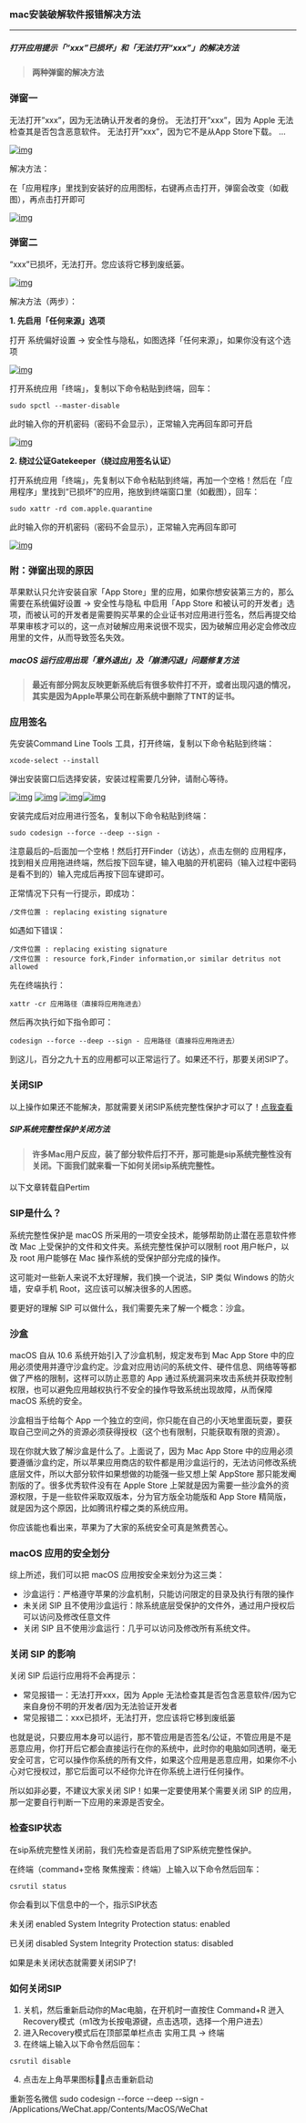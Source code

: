 ### mac安装破解软件报错解决方法

---

##### 打开应用提示「“xxx”已损坏」和「无法打开“xxx”」的解决方法

> #### 两种弹窗的解决方法

### 弹窗一

无法打开”xxx”，因为无法确认开发者的身份。
无法打开”xxx”，因为 Apple 无法检查其是否包含恶意软件。
无法打开”xxx”，因为它不是从App Store下载。
…

[![img](https://markdown-picgo-typora.oss-cn-beijing.aliyuncs.com/markdown202307082321565.png)](https://img.seemac.cn/wp-content/uploads/2021/04/1a76bd00fe00cd4c4242882e5a98fcd9.png)

解决方法：

在「应用程序」里找到安装好的应用图标，右键再点击打开，弹窗会改变（如截图），再点击打开即可

[![img](https://markdown-picgo-typora.oss-cn-beijing.aliyuncs.com/markdown202307082321634.png)](https://img.seemac.cn/wp-content/uploads/2021/04/516b2a7b9b9447a1b9f4ea1e30ad333a.png)

### 弹窗二

“xxx”已损坏，无法打开。您应该将它移到废纸篓。

[![img](https://markdown-picgo-typora.oss-cn-beijing.aliyuncs.com/markdown202307082321685.png)](https://img.seemac.cn/wp-content/uploads/2021/04/f6da960e292b38708be9af786a03e2b7.png)

解决方法（两步）：

**1. 先启用「任何来源」选项**

打开 系统偏好设置 -> 安全性与隐私，如图选择「任何来源」，如果你没有这个选项

[![img](https://markdown-picgo-typora.oss-cn-beijing.aliyuncs.com/markdown202307082321879.png)](https://img.seemac.cn/wp-content/uploads/2021/04/4ac80ef980217f3aaf131deca930ae0c.png)

 

打开系统应用「终端」，复制以下命令粘贴到终端，回车：

```
sudo spctl --master-disable
```

此时输入你的开机密码（密码不会显示），正常输入完再回车即可开启

[![img](https://markdown-picgo-typora.oss-cn-beijing.aliyuncs.com/markdown202307082321984.png)](https://img.seemac.cn/wp-content/uploads/2021/04/6a5dd85a3477094a1d481808d906253a.png)

**2. 绕过公证Gatekeeper（绕过应用签名认证）**

打开系统应用「终端」，先复制以下命令粘贴到终端，再加一个空格！然后在「应用程序」里找到“已损坏”的应用，拖放到终端窗口里（如截图），回车：

```
sudo xattr -rd com.apple.quarantine 
```

此时输入你的开机密码（密码不会显示），正常输入完再回车即可

[![img](https://markdown-picgo-typora.oss-cn-beijing.aliyuncs.com/markdown202307082321148.png)](https://img.seemac.cn/wp-content/uploads/2021/04/6ede628162648d5e12074b372028825f.png)

### 附：弹窗出现的原因

苹果默认只允许安装自家「App Store」里的应用，如果你想安装第三方的，那么需要在系统偏好设置 -> 安全性与隐私 中启用「App Store 和被认可的开发者」选项，而被认可的开发者是需要购买苹果的企业证书对应用进行签名，然后再提交给苹果审核才可以的，这一点对破解应用来说很不现实，因为破解应用必定会修改应用里的文件，从而导致签名失效。





##### macOS 运行应用出现「意外退出」及「崩溃闪退」问题修复方法



> #### 最近有部分网友反映更新系统后有很多软件打不开，或者出现闪退的情况，其实是因为Apple苹果公司在新系统中删除了TNT的证书。

### 应用签名

先安装Command Line Tools 工具，打开终端，复制以下命令粘贴到终端：

```
xcode-select --install
```

弹出安装窗口后选择安装，安装过程需要几分钟，请耐心等待。

[![img](https://markdown-picgo-typora.oss-cn-beijing.aliyuncs.com/markdown202307082322574.png)](https://img.seemac.cn/wp-content/uploads/2020/06/1612279435-833c35f77180f5c.png) [![img](https://markdown-picgo-typora.oss-cn-beijing.aliyuncs.com/markdown202307082322128.png)](https://img.seemac.cn/wp-content/uploads/2020/06/1612279437-2f35ab8b4b82db2.png) [![img](https://markdown-picgo-typora.oss-cn-beijing.aliyuncs.com/markdown202307082322381.png)](https://img.seemac.cn/wp-content/uploads/2020/06/1612279438-4b613c3d7a625bd.png)[![img](https://markdown-picgo-typora.oss-cn-beijing.aliyuncs.com/markdown202307082322616.png)](https://img.seemac.cn/wp-content/uploads/2020/06/1612279591-e329f24c629dc64.png)

安装完成后对应用进行签名，复制以下命令粘贴到终端：

```
sudo codesign --force --deep --sign -
```

注意最后的–后面加一个空格！然后打开Finder（访达），点击左侧的 应用程序，找到相关应用拖进终端，然后按下回车键，输入电脑的开机密码（输入过程中密码是看不到的）输入完成后再按下回车键即可。

正常情况下只有一行提示，即成功：

```
/文件位置 : replacing existing signature
```

如遇如下错误：

```
/文件位置 : replacing existing signature 
/文件位置 : resource fork,Finder information,or similar detritus not allowed
```

先在终端执行：

```
xattr -cr 应用路径（直接将应用拖进去）
```

然后再次执行如下指令即可：

```
codesign --force --deep --sign - 应用路径（直接将应用拖进去）
```

到这儿，百分之九十五的应用都可以正常运行了。如果还不行，那要关闭SIP了。



### 关闭SIP

以上操作如果还不能解决，那就需要关闭SIP系统完整性保护才可以了！[点我查看](https://www.seemac.cn/276.html)



##### SIP系统完整性保护关闭方法



> #### 许多Mac用户反应，装了部分软件后打不开，那可能是sip系统完整性没有关闭。下面我们就来看一下如何关闭sip系统完整性。

以下文章转载自Pertim

### SIP是什么？

系统完整性保护是 macOS 所采用的一项安全技术，能够帮助防止潜在恶意软件修改 Mac 上受保护的文件和文件夹。系统完整性保护可以限制 root 用户帐户，以及 root 用户能够在 Mac 操作系统的受保护部分完成的操作。

这可能对一些新人来说不太好理解，我们换一个说法，SIP 类似 Windows 的防火墙，安卓手机 Root，这应该可以解决很多的人困惑。

要更好的理解 SIP 可以做什么，我们需要先来了解一个概念：沙盒。

### 沙盒

macOS 自从 10.6 系统开始引入了沙盒机制，规定发布到 Mac App Store 中的应用必须使用并遵守沙盒约定。沙盒对应用访问的系统文件、硬件信息、网络等等都做了严格的限制，这样可以防止恶意的 App 通过系统漏洞来攻击系统并获取控制权限，也可以避免应用越权执行不安全的操作导致系统出现故障，从而保障 macOS 系统的安全。

沙盒相当于给每个 App 一个独立的空间，你只能在自己的小天地里面玩耍，要获取自己空间之外的资源必须获得授权（这个也有限制，只能获取有限的资源）。

现在你就大致了解沙盒是什么了。上面说了，因为 Mac App Store 中的应用必须要遵循沙盒约定，所以苹果应用商店的软件都是用沙盒运行的，无法访问修改系统底层文件，所以大部分软件如果想做的功能强一些又想上架 AppStore 那只能发阉割版的了。很多优秀软件没有在 Apple Store 上架就是因为需要一些沙盒外的资源权限，于是一些软件采取双版本，分为官方版全功能版和 App Store 精简版，就是因为这个原因，比如腾讯柠檬之类的系统应用。

你应该能也看出来，苹果为了大家的系统安全可真是煞费苦心。

### macOS 应用的安全划分

综上所述，我们可以把 macOS 应用按安全来划分为这三类：

- 沙盒运行：严格遵守苹果的沙盒机制，只能访问限定的目录及执行有限的操作
- 未关闭 SIP 且不使用沙盒运行：除系统底层受保护的文件外，通过用户授权后可以访问及修改任意文件
- 关闭 SIP 且不使用沙盒运行：几乎可以访问及修改所有系统文件。

### 关闭 SIP 的影响

关闭 SIP 后运行应用将不会再提示：

- 常见报错一：无法打开xxx，因为 Apple 无法检查其是否包含恶意软件/因为它来自身份不明的开发者/因为无法验证开发者
- 常见报错二：xxx已损坏，无法打开，您应该将它移到废纸篓

也就是说，只要应用本身可以运行，那不管应用是否签名/公证，不管应用是不是恶意应用，你打开后它都会直接运行在你的系统中，此时你的电脑如同透明，毫无安全可言，它可以操作你系统的所有文件，如果这个应用是恶意应用，如果你不小心对它授权过，那它后面可以不经你允许在你系统上进行任何操作。

所以如非必要，不建议大家关闭 SIP！如果一定要使用某个需要关闭 SIP 的应用，那一定要自行判断一下应用的来源是否安全。

### 检查SIP状态

在sip系统完整性关闭前，我们先检查是否启用了SIP系统完整性保护。

在终端（command+空格 聚焦搜索：终端）上输入以下命令然后回车：

```
csrutil status
```

你会看到以下信息中的一个，指示SIP状态

未关闭 enabled
System Integrity Protection status: enabled

已关闭 disabled
System Integrity Protection status: disabled

如果是未关闭状态就需要关闭SIP了!

### 如何关闭SIP

1. 关机，然后重新启动你的Mac电脑，在开机时一直按住 Command+R 迸入Recovery模式（m1改为长按电源键，点击选项，选择一个用户进去）
2. 进入Recovery模式后在顶部菜单栏点击 实用工具 -> 终端
3. 在终端上输入以下命令然后回车：

```
csrutil disable
```

4. 点击左上角苹果图标，点击重新启动


重新签名微信
sudo codesign --force --deep --sign - /Applications/WeChat.app/Contents/MacOS/WeChat
